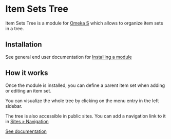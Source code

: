 # Item Sets Tree

Item Sets Tree is a module for [Omeka S](https://omeka.org/s/) which allows to
organize item sets in a tree.

## Installation

See general end user documentation for [Installing a
module](http://omeka.org/s/docs/user-manual/modules/#installing-modules)

## How it works

Once the module is installed, you can define a parent item set when adding or
editing an item set.

You can visualize the whole tree by clicking on the menu entry in the left
sidebar.

The tree is also accessible in public sites. You can add a navigation link to
it in [Sites » Navigation](https://omeka.org/s/docs/user-manual/sites/site_navigation/)

[See documentation](https://omeka-s-module-itemsetstree.readthedocs.io/en/latest/)
